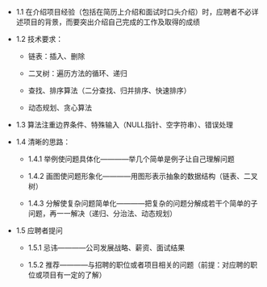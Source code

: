 * 1.1 在介绍项目经验（包括在简历上介绍和面试时口头介绍）时，应聘者不必详述项目的背景，而要突出介绍自己完成的工作及取得的成绩

* 1.2 技术要求：
	
  * 链表：插入、删除
	
  * 二叉树：遍历方法的循环、递归
	
  * 查找、排序算法（二分查找、归并排序、快速排序）
	
  * 动态规划、贪心算法
	
* 1.3 算法注重边界条件、特殊输入（NULL指针、空字符串）、错误处理

* 1.4 清晰的思路：
	
  * 1.4.1 举例使问题具体化————举几个简单是例子让自己理解问题
	
  * 1.4.2 画图使问题形象化————用图形表示抽象的数据结构（链表、二叉树）
	
  * 1.4.3 分解使复杂问题简单化————把复杂的问题分解成若干个简单的子问题，再一一解决（递归、分治法、动态规划）
	
* 1.5 应聘者提问
	
  * 1.5.1 忌讳————公司发展战略、薪资、面试结果
	
  * 1.5.2 推荐————与招聘的职位或者项目相关的问题（前提：对应聘的职位或项目有一定的了解）
